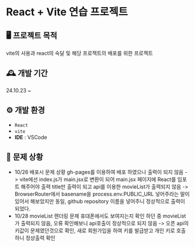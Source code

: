 # React + Vite 연습 프로젝트

## 🖥️ 프로젝트 목적
vite의 사용과 react의 숙달 및 해당 프로젝트의 배포를 위한 프로젝트

## 🕰️ 개발 기간
24.10.23 ~

## ⚙️ 개발 환경
- `React` 
- `vite`
- **IDE** : VSCode

## 📌 문제 상황
 - 10/26 배포시 문제 상황
   gh-pages를 이용하여 배포 하였으나 출력이 되지 않음
   -> vite에선 index.js가 main.jsx로 변환이 되어 main.jsx 페이지에 React를 임포트 해주어야 출력
   title만 출력이 되고 api를 이용한 movieList가 출력되지 않음
   -> BrowserRouter에서 basename을 process.env.PUBLIC_URL 넣어주라는 말이 있어서 해보았지만 동일,
       github repository 이름을 넣어주니 정상적으로 출력이 되었다.
- 10/28 movieList 렌더링 문제
  휴대폰에서도 보여지는지 확인 하던 중 movieList가 출력되지 않음, 오류 확인해보니 api호출이 정상적으로 되지 않음
  -> 오픈 api의 키값이 문제였던것으로 확인, 새로 회원가입을 하여 키를 발급받고 개인 키로 호출 하니 정상출력 확인


